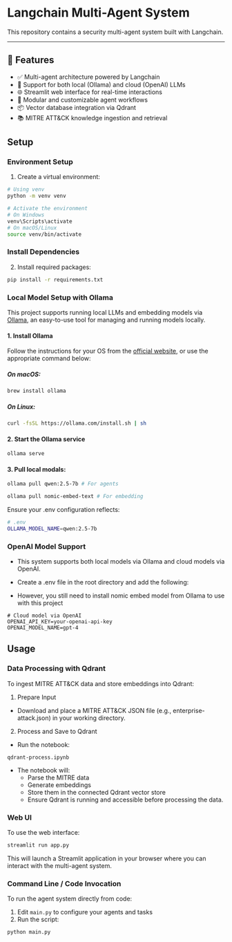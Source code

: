 # Langchain Multi-Agent System

This repository contains a security multi-agent system built with Langchain.

---

## 🚀 Features

- ✅ Multi-agent architecture powered by Langchain
- 🧠 Support for both local (Ollama) and cloud (OpenAI) LLMs
- 🌐 Streamlit web interface for real-time interactions
- 🧩 Modular and customizable agent workflows
- 📦 Vector database integration via Qdrant
- 📚 MITRE ATT&CK knowledge ingestion and retrieval

## Setup

### Environment Setup

1. Create a virtual environment:

```bash
# Using venv
python -m venv venv

# Activate the environment
# On Windows
venv\Scripts\activate
# On macOS/Linux
source venv/bin/activate
```

### Install Dependencies

2. Install required packages:

```bash
pip install -r requirements.txt
```

### Local Model Setup with Ollama

This project supports running local LLMs and embedding models via [Ollama](https://ollama.com/), an easy-to-use tool for managing and running models locally.

#### 1. Install Ollama

Follow the instructions for your OS from the [official website](https://ollama.com/download), or use the appropriate command below:

##### On macOS:

```bash
brew install ollama
```

##### On Linux:
```bash
curl -fsSL https://ollama.com/install.sh | sh
```

#### 2. Start the Ollama service
```bash
ollama serve
```

#### 3. Pull local modals:
```bash
ollama pull qwen:2.5-7b # For agents

ollama pull nomic-embed-text # For embedding
```

Ensure your .env configuration reflects:
```bash
# .env
OLLAMA_MODEL_NAME=qwen:2.5-7b
```

### OpenAI Model Support

- This system supports both local models via Ollama and cloud models via OpenAI.

- Create a .env file in the root directory and add the following:

- However, you still need to install nomic embed model from Ollama to use with this project

```
# Cloud model via OpenAI
OPENAI_API_KEY=your-openai-api-key
OPENAI_MODEL_NAME=gpt-4
```

## Usage

### Data Processing with Qdrant
To ingest MITRE ATT&CK data and store embeddings into Qdrant:

1. Prepare Input

- Download and place a MITRE ATT&CK JSON file (e.g., enterprise-attack.json) in your working directory.
2. Process and Save to Qdrant

- Run the notebook:
```
qdrant-process.ipynb
```
- The notebook will:
    - Parse the MITRE data
    - Generate embeddings
    - Store them in the connected Qdrant vector store
    - Ensure Qdrant is running and accessible before processing the data.

### Web UI

To use the web interface:

```bash
streamlit run app.py
```

This will launch a Streamlit application in your browser where you can interact with the multi-agent system.

### Command Line / Code Invocation

To run the agent system directly from code:

1. Edit `main.py` to configure your agents and tasks
2. Run the script:

```bash
python main.py
```

